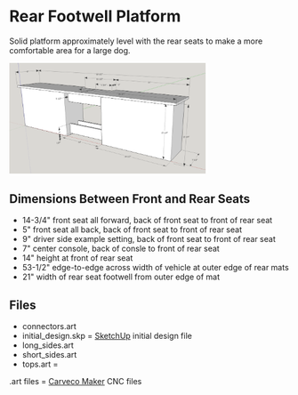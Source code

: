 # Rear Footwell Platform

Solid platform approximately level with the rear seats to make a more comfortable area for a large dog.

<img src="images/initial_design.png" width="70%" />

## Dimensions Between Front and Rear Seats

* 14-3/4" front seat all forward, back of front seat to front of rear seat
* 5" front seat all back, back of front seat to front of rear seat
* 9" driver side example setting, back of front seat to front of rear seat
* 7" center console, back of consle to front of rear seat
* 14" height at front of rear seat
* 53-1/2" edge-to-edge across width of vehicle at outer edge of rear mats
* 21" width of rear seat footwell from outer edge of mat

## Files

* connectors.art
* initial_design.skp = [SketchUp](https://www.sketchup.com/en/plans-and-pricing/sketchup-free) initial design file
* long_sides.art
* short_sides.art
* tops.art =

.art files = [Carveco Maker](https://carveco.com/carveco-software-range/carveco-maker/) CNC files
